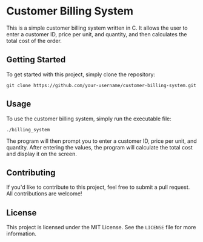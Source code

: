 

# Customer Billing System

This is a simple customer billing system written in C. It allows the user to enter a customer ID, price per unit, and quantity, and then calculates the total cost of the order.

## Getting Started

To get started with this project, simply clone the repository:

```
git clone https://github.com/your-username/customer-billing-system.git
```

## Usage

To use the customer billing system, simply run the executable file:

```
./billing_system
```

The program will then prompt you to enter a customer ID, price per unit, and quantity. After entering the values, the program will calculate the total cost and display it on the screen.

## Contributing

If you'd like to contribute to this project, feel free to submit a pull request. All contributions are welcome!

## License

This project is licensed under the MIT License. See the `LICENSE` file for more information.
